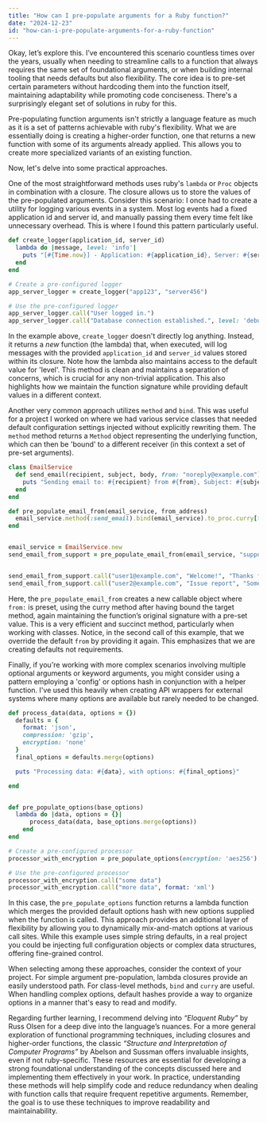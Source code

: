 ```yaml
---
title: "How can I pre-populate arguments for a Ruby function?"
date: "2024-12-23"
id: "how-can-i-pre-populate-arguments-for-a-ruby-function"
---
```


Okay, let’s explore this. I’ve encountered this scenario countless times over the years, usually when needing to streamline calls to a function that always requires the same set of foundational arguments, or when building internal tooling that needs defaults but also flexibility. The core idea is to pre-set certain parameters without hardcoding them into the function itself, maintaining adaptability while promoting code conciseness. There's a surprisingly elegant set of solutions in ruby for this.

Pre-populating function arguments isn't strictly a language feature as much as it is a set of patterns achievable with ruby's flexibility. What we are essentially doing is creating a higher-order function, one that returns a new function with some of its arguments already applied. This allows you to create more specialized variants of an existing function.

Now, let's delve into some practical approaches.

One of the most straightforward methods uses ruby's `lambda` or `Proc` objects in combination with a closure. The closure allows us to store the values of the pre-populated arguments. Consider this scenario: I once had to create a utility for logging various events in a system. Most log events had a fixed application id and server id, and manually passing them every time felt like unnecessary overhead. This is where I found this pattern particularly useful.

```ruby
def create_logger(application_id, server_id)
  lambda do |message, level: 'info'|
    puts "[#{Time.now}] - Application: #{application_id}, Server: #{server_id} - Level: #{level.upcase} - Message: #{message}"
  end
end

# Create a pre-configured logger
app_server_logger = create_logger("app123", "server456")

# Use the pre-configured logger
app_server_logger.call("User logged in.")
app_server_logger.call("Database connection established.", level: 'debug')
```

In the example above, `create_logger` doesn't directly log anything. Instead, it returns a *new* function (the lambda) that, when executed, will log messages with the provided `application_id` and `server_id` values stored within its closure. Note how the lambda also maintains access to the default value for 'level'. This method is clean and maintains a separation of concerns, which is crucial for any non-trivial application. This also highlights how we maintain the function signature while providing default values in a different context.

Another very common approach utilizes `method` and `bind`. This was useful for a project I worked on where we had various service classes that needed default configuration settings injected without explicitly rewriting them. The `method` method returns a `Method` object representing the underlying function, which can then be 'bound' to a different receiver (in this context a set of pre-set arguments).

```ruby
class EmailService
  def send_email(recipient, subject, body, from: "noreply@example.com")
    puts "Sending email to: #{recipient} from #{from}, Subject: #{subject}, Body: #{body}"
  end
end

def pre_populate_email_from(email_service, from_address)
  email_service.method(:send_email).bind(email_service).to_proc.curry[from: from_address]
end


email_service = EmailService.new
send_email_from_support = pre_populate_email_from(email_service, "support@example.com")


send_email_from_support.call("user1@example.com", "Welcome!", "Thanks for signing up.")
send_email_from_support.call("user2@example.com", "Issue report", "Something went wrong", from: 'different@example.com')

```
Here, the `pre_populate_email_from` creates a new callable object where `from:` is preset, using the curry method after having bound the target method, again maintaining the function’s original signature with a pre-set value. This is a very efficient and succinct method, particularly when working with classes. Notice, in the second call of this example, that we override the default `from` by providing it again. This emphasizes that we are creating defaults not requirements.

Finally, if you're working with more complex scenarios involving multiple optional arguments or keyword arguments, you might consider using a pattern employing a 'config' or options hash in conjunction with a helper function. I've used this heavily when creating API wrappers for external systems where many options are available but rarely needed to be changed.

```ruby
def process_data(data, options = {})
  defaults = {
    format: 'json',
    compression: 'gzip',
    encryption: 'none'
  }
  final_options = defaults.merge(options)

  puts "Processing data: #{data}, with options: #{final_options}"

end


def pre_populate_options(base_options)
  lambda do |data, options = {}|
      process_data(data, base_options.merge(options))
    end
end

# Create a pre-configured processor
processor_with_encryption = pre_populate_options(encryption: 'aes256')

# Use the pre-configured processor
processor_with_encryption.call("some data")
processor_with_encryption.call("more data", format: 'xml')

```

In this case, the `pre_populate_options` function returns a lambda function which merges the provided default options hash with new options supplied when the function is called. This approach provides an additional layer of flexibility by allowing you to dynamically mix-and-match options at various call sites. While this example uses simple string defaults, in a real project you could be injecting full configuration objects or complex data structures, offering fine-grained control.

When selecting among these approaches, consider the context of your project. For simple argument pre-population, lambda closures provide an easily understood path. For class-level methods, `bind` and `curry` are useful. When handling complex options, default hashes provide a way to organize options in a manner that's easy to read and modify.

Regarding further learning, I recommend delving into *“Eloquent Ruby”* by Russ Olsen for a deep dive into the language’s nuances. For a more general exploration of functional programming techniques, including closures and higher-order functions, the classic *“Structure and Interpretation of Computer Programs”* by Abelson and Sussman offers invaluable insights, even if not ruby-specific. These resources are essential for developing a strong foundational understanding of the concepts discussed here and implementing them effectively in your work. In practice, understanding these methods will help simplify code and reduce redundancy when dealing with function calls that require frequent repetitive arguments. Remember, the goal is to use these techniques to improve readability and maintainability.
